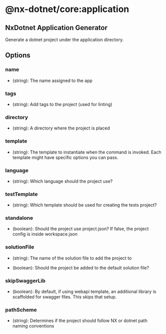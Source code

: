 # @nx-dotnet/core:application

## NxDotnet Application Generator

Generate a dotnet project under the application directory.

## Options

### <span className="required">name</span>

- (string): The name assigned to the app

### tags

- (string): Add tags to the project (used for linting)

### directory

- (string): A directory where the project is placed

### template

- (string): The template to instantiate when the command is invoked. Each template might have specific options you can pass.

### <span className="required">language</span>

- (string): Which language should the project use?

### testTemplate

- (string): Which template should be used for creating the tests project?

### standalone

- (boolean): Should the project use project.json? If false, the project config is inside workspace.json

### solutionFile

- (string): The name of the solution file to add the project to

- (boolean): Should the project be added to the default solution file?

### skipSwaggerLib

- (boolean): By default, if using webapi template, an additional library is scaffolded for swagger files. This skips that setup.

### pathScheme

- (string): Determines if the project should follow NX or dotnet path naming conventions
